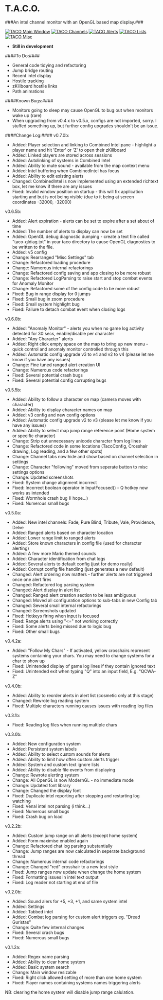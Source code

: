 # T.A.C.O. #
###An intel channel monitor with an OpenGL based map display.###

[![TACO Main Window](http://i.imgur.com/ykbKBWY.png)](http://i.imgur.com/wQV5nOI.png "TACO Main Window - Click to Enlarge") [![TACO Channels](http://i.imgur.com/3uFU1oH.png)](http://i.imgur.com/ZR3XmK0.png "Channels - Click to Enlarge") [![TACO Alerts](http://i.imgur.com/NkIaVZp.png)](http://i.imgur.com/7TUHwru.png "Alerts - Click to Enlarge") [![TACO Lists](http://i.imgur.com/OKJW1Kp.png)](http://i.imgur.com/QKAn4eL.png "Lists - Click to Enlarge") [![TACO Misc](http://i.imgur.com/PFvtCqP.png)](http://i.imgur.com/dvfK9Zc.png "Misc - Click to Enlarge")

* **Still in development**

####To Do:####
* General code tidying and refactoring
* Jump bridge routing
* Recent intel display
* Hostile tracking
* zKillboard hostile links
* Path animations

####Known Bugs:####
* Monitors going to sleep may cause OpenGL to bug out when monitors wake up (rare)
* When upgrading from v0.4.x to v0.5.x, configs are not imported, sorry. I stuffed something up, but further config upgrades shouldn't be an issue.

####Change Log:####
v0.7.0b:

- Added: Player selection and linking to Combined Intel pane - highlight a player name and hit 'Enter' or 'Z' to open their zKillboard
- Added: Linked players are stored across sessions
- Added: Autolinking of systems in Combined Intel
- Added: Ability to mute sound - available from the map context menu
- Added: Intel buffering when CombinedIntel has focus
- Added: Ability to edit existing alerts
- Changed: CombinedIntel is now implemented using an extended richtext box, let me know if there are any issues
- Fixed: Invalid window position on startup - this will fix application starting and but is not being visible (due to it being at screen coordinates -32000, -32000)

v0.6.5b:

- Added: Alert expiration - alerts can be set to expire after a set about of time
- Added: The number of alerts to display can now be set
- Added: OpenGL debug diagnostic dumping - create a text file called "taco-gldiag.txt" in your taco directory to cause OpenGL diagnostics to be written to the file.
- Added: v5 config
- Change: Rearranged "Misc Settings" tab
- Change: Refactored loading procedure
- Change: Numerous internal refactorings
- Change: Refactored config saving and app closing to be more robust
- Change: Refactored LogParsing to raise start and stop combat events for Anomaly Monitor
- Change: Refactored some of the config code to be more robust
- Fixed: Bug in range display for 0 jumps
- Fixed: Small bug in zoom procedure
- Fixed: Small system highlight bug
- Fixed: Failure to detach combat event when closing logs

v0.6.0b:

- Added: "Anomaly Monitor" - alerts you when no game log activity detected for 30 secs, enable/disable per character
- Added: "Any Character" alerts
- Added: Right click empty space on the map to bring up new menu - quick control and anomaly monitor controlled through this
- Added: Automatic config upgrade v3 to v4 and v2 to v4 (please let me know if you have any issues)
- Change: Fine tuned ranged alert creation UI
- Change: Numerous code refactorings
- Fixed: Several potential crash bugs
- Fixed: Several potential config corrupting bugs

v0.5.5b:

- Added: Ability to follow a character on map (camera moves with character)
- Added: Ability to display character names on map
- Added: v3 config and new config options
- Added: Automatic config upgrade v2 to v3 (please let me know if you have any issues)
- Added: Ability to select map jump range reference point (Home system or specific character)
- Change: Strip out unnecessary unicode character from log lines
- Change: Refactored code in some locations (TacoConfig, Crosshair drawing, Log reading, and a few other spots)
- Change: Channel tabs now hide and show based on channel selection in settings
- Change: Character "following" moved from seperate button to misc settings options
- Change: Updated screenshots
- Fixed: System change alignment incorrect
- Fixed: Incorrect boolean operator in InputFocused() - Q hotkey now works as intended
- Fixed: Wormhole crash bug (I hope...)
- Fixed: Numerous small bugs

v0.5.0a:

- Added: New intel channels: Fade, Pure Blind, Tribute, Vale, Providence, Delve
- Added: Ranged alerts based on character location
- Added: Lower range limit to ranged alerts
- Added: Store known characters in config file (used for character alerting)
- Added: A few more Mario themed sounds
- Added: Character identification from chat logs
- Added: Several alerts to default config (just for demo really)
- Added: Corrupt config file handling (just generates a new default)
- Changed: Alert ordering now matters - further alerts are not triggered once one alert fires
- Changed: Refactored log parsing system
- Changed: Alert display in alert list
- Changed: Ranged alert creation section to be less ambiguous
- Changed: Moved all configuration options to sub-tabs in new Config tab
- Changed: Several small internal refactorings
- Changed: Screenshots updated
- Fixed: Hotkeys firing when input is focused
- Fixed: Range alerts using "<=" not working correctly
- Fixed: Some alerts being missed due to logic bug
- Fixed: Other small bugs

v0.4.2a:

- Added: "Follow My Chars" - If activated, yellow crosshairs represent systems containing your chars.  You may need to change systems for a char to show up
- Fixed: Unintended display of game log lines if they contain ignored text
- Fixed: Unintended exit when typing "Q" into an input field, E.g. "QCWA-Z"

v0.4.0b:

- Added: Ability to reorder alerts in alert list (cosmetic only at this stage)
- Changed: Rewrote log reading system
- Fixed: Multiple characters running causes issues with reading log files

v0.3.1b:

- Fixed: Reading log files when running multiple chars

v0.3.0b:

- Added: New configuration system
- Added: Persistent system labels
- Added: Ability to select custom sounds for alerts
- Added: Ability to limit how often custom alerts trigger
- Added: System and custom text ignore lists
- Added: Ability to disable file events from displaying
- Change: Rewrote alerting system
- Change: All OpenGL is now ModernGL - no immediate mode
- Change: Updated font library
- Change: Changed the display font
- Fixed: Duplicate intel reporting after stopping and restarting log watching
- Fixed: Venal intel not parsing (i think...)
- Fixed: Numerous small bugs
- Fixed: Crash bug on load

v0.2.2b:

- Added: Custom jump range on all alerts (except home system)
- Added: Form maximise enabled again
- Change: Refactored chat log parsing substantially
- Change: Jump ranges are now calculated in seperate background thread
- Change: Numerous internal code refactorings
- Change: Changed "red" crosshair to a new test style
- Fixed: Jump ranges now update when change the home system
- Fixed: Formatting issues in intel text output
- Fixed: Log reader not starting at end of file

v0.2.0b:

- Added: Sound alers for +5, +3, +1, and same system intel
- Added: Settings
- Added: Tabbed intel
- Added: Combat log parsing for custom alert triggers eg. "Dread Guristas"
- Change: Quite few internal changes
- Fixed: Several crash bugs
- Fixed: Numerous small bugs

v0.1.2a:

* Added: Regex name parsing
* Added: Ability to clear home system
* Added: Basic system search
* Change: Main window resizable
* Fixed: Right click allowed setting of more than one home system
* Fixed: Player names containing systems names triggering alerts 

NB: clearing the home system will disable jump range calulation.